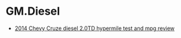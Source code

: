 # GM.Diesel
- [2014 Chevy Cruze diesel 2.0TD hypermile test and mpg review](https://youtu.be/r-o4RwUPMWY)
